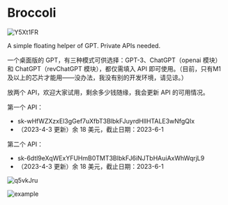 # Broccoli
![Y5Xt1FR](https://i.imgur.com/Y5Xt1FR.png)

A simple floating helper of GPT. Private APIs needed.

一个桌面版的 GPT，有三种模式可供选择：GPT-3、ChatGPT（openai 模块）和 ChatGPT（revChatGPT 模块），都仅需填入 API 即可使用。（目前，只有M1 及以上的芯片才能用——没办法，我没有别的开发环境，请见谅。）

放两个 API，欢迎大家试用，剩余多少钱随缘，我会更新 API 的可用情况。

第一个 API：

- 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
- （2023-4-3 更新）余 18 美元，截止日期：2023-6-1

第二个 API：

- 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
- （2023-4-3 更新）余 18 美元，截止日期：2023-6-1

![q5vkJru](https://i.imgur.com/q5vkJru.png)

![example](https://github.com/Ryan-the-hito/Broccoli/blob/main/img/My%20Movie%203.gif)
